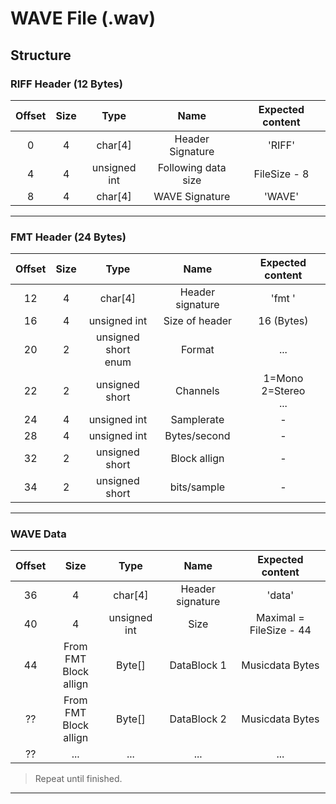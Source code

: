 # WAVE File (.wav)

## Structure
### RIFF Header (12 Bytes)
|Offset|Size|Type|Name|Expected content|
|:-:|:-:|:-:|:-:|:-:|
|0|4|char[4]| Header Signature | 'RIFF'|
|4|4|unsigned int| Following data size |FileSize - 8|
|8|4|char[4]|WAVE Signature|'WAVE'|
***
### FMT Header (24 Bytes)
|Offset|Size|Type|Name|Expected content|
|:-:|:-:|:-:|:-:|:-:|
|12|4|char[4]       | Header signature|'fmt '|
|16|4|unsigned int  | Size of header| 16 (Bytes)|
|20|2|unsigned short<br>enum| Format| ... |
|22|2|unsigned short| Channels      |1=Mono<br>2=Stereo<br>...|
|24|4|unsigned int | Samplerate    |-|
|28|4|unsigned int  | Bytes/second|-|
|32|2|unsigned short| Block allign|-|
|34|2|unsigned short| bits/sample|-|
***

### WAVE Data
|Offset|Size|Type|Name|Expected content|
|:-:|:-:|:-:|:-:|:-:|
| 36 | 4                        | char[4]      | Header signature| 'data'                 |
| 40 | 4                        | unsigned int | Size            | Maximal = FileSize - 44|
| 44 | From FMT<br>Block allign | Byte[]       | DataBlock 1     | Musicdata Bytes      |
| ?? | From FMT<br>Block allign | Byte[]       | DataBlock 2     | Musicdata Bytes       |
| ?? |...|...|...|...|

> Repeat until finished.
***
